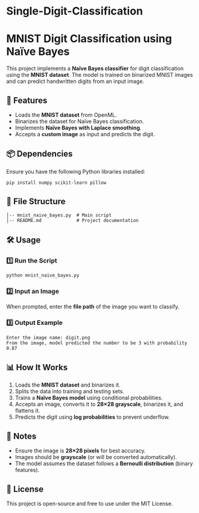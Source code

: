 # Single-Digit-Classification

# MNIST Digit Classification using Naïve Bayes

This project implements a **Naïve Bayes classifier** for digit classification using the **MNIST dataset**. The model is trained on binarized MNIST images and can predict handwritten digits from an input image.

## 🚀 Features
- Loads the **MNIST dataset** from OpenML.
- Binarizes the dataset for Naïve Bayes classification.
- Implements **Naïve Bayes with Laplace smoothing**.
- Accepts a **custom image** as input and predicts the digit.

## 📦 Dependencies
Ensure you have the following Python libraries installed:
```bash
pip install numpy scikit-learn pillow
```

## 📂 File Structure
```
│-- mnist_naive_bayes.py  # Main script
│-- README.md             # Project documentation
```

## 🛠 Usage
### 1️⃣ Run the Script
```bash
python mnist_naive_bayes.py
```

### 2️⃣ Input an Image
When prompted, enter the **file path** of the image you want to classify.

### 3️⃣ Output Example
```
Enter the image name: digit.png
From the image, model predicted the number to be 3 with probability 0.87
```

## 📊 How It Works
1. Loads the **MNIST dataset** and binarizes it.
2. Splits the data into training and testing sets.
3. Trains a **Naïve Bayes model** using conditional probabilities.
4. Accepts an image, converts it to **28×28 grayscale**, binarizes it, and flattens it.
5. Predicts the digit using **log probabilities** to prevent underflow.

## 📝 Notes
- Ensure the image is **28×28 pixels** for best accuracy.
- Images should be **grayscale** (or will be converted automatically).
- The model assumes the dataset follows a **Bernoulli distribution** (binary features).

## 📜 License
This project is open-source and free to use under the MIT License.

